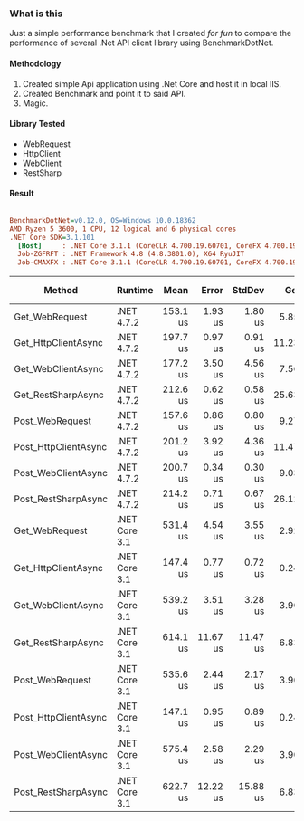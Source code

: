 ### What is this
Just a simple performance benchmark that I created <em>for fun</em> to compare the performance of several .Net API client library using BenchmarkDotNet.

#### Methodology
1. Created simple Api application using .Net Core and host it in local IIS.
2. Created Benchmark and point it to said API.
3. Magic.

#### Library Tested
- WebRequest
- HttpClient 
- WebClient
- RestSharp

#### Result
``` ini

BenchmarkDotNet=v0.12.0, OS=Windows 10.0.18362
AMD Ryzen 5 3600, 1 CPU, 12 logical and 6 physical cores
.NET Core SDK=3.1.101
  [Host]     : .NET Core 3.1.1 (CoreCLR 4.700.19.60701, CoreFX 4.700.19.60801), X64 RyuJIT
  Job-ZGFRFT : .NET Framework 4.8 (4.8.3801.0), X64 RyuJIT
  Job-CMAXFX : .NET Core 3.1.1 (CoreCLR 4.700.19.60701, CoreFX 4.700.19.60801), X64 RyuJIT


```
|               Method |       Runtime |     Mean |    Error |   StdDev |   Gen 0 | Gen 1 | Gen 2 | Allocated |
|--------------------- |-------------- |---------:|---------:|---------:|--------:|------:|------:|----------:|
|       Get_WebRequest |    .NET 4.7.2 | 153.1 us |  1.93 us |  1.80 us |  5.8594 |     - |     - |   9.58 KB |
|  Get_HttpClientAsync |    .NET 4.7.2 | 197.7 us |  0.97 us |  0.91 us | 11.2305 |     - |     - |  18.54 KB |
|   Get_WebClientAsync |    .NET 4.7.2 | 177.2 us |  3.50 us |  4.56 us |  7.5684 |     - |     - |  12.46 KB |
|   Get_RestSharpAsync |    .NET 4.7.2 | 212.6 us |  0.62 us |  0.58 us | 25.6348 |     - |     - |  42.02 KB |
|      Post_WebRequest |    .NET 4.7.2 | 157.6 us |  0.86 us |  0.80 us |  9.2773 |     - |     - |   15.3 KB |
| Post_HttpClientAsync |    .NET 4.7.2 | 201.2 us |  3.92 us |  4.36 us | 11.4746 |     - |     - |  18.83 KB |
|  Post_WebClientAsync |    .NET 4.7.2 | 200.7 us |  0.34 us |  0.30 us |  9.0332 |     - |     - |  14.86 KB |
|  Post_RestSharpAsync |    .NET 4.7.2 | 214.2 us |  0.71 us |  0.67 us | 26.1230 |     - |     - |  42.49 KB |
|       Get_WebRequest | .NET Core 3.1 | 531.4 us |  4.54 us |  3.55 us |  2.9297 |     - |     - |  26.95 KB |
|  Get_HttpClientAsync | .NET Core 3.1 | 147.4 us |  0.77 us |  0.72 us |  0.2441 |     - |     - |   3.75 KB |
|   Get_WebClientAsync | .NET Core 3.1 | 539.2 us |  3.51 us |  3.28 us |  3.9063 |     - |     - |  27.83 KB |
|   Get_RestSharpAsync | .NET Core 3.1 | 614.1 us | 11.67 us | 11.47 us |  6.8359 |     - |     - |  57.68 KB |
|      Post_WebRequest | .NET Core 3.1 | 535.6 us |  2.44 us |  2.17 us |  3.9063 |     - |     - |  32.46 KB |
| Post_HttpClientAsync | .NET Core 3.1 | 147.1 us |  0.95 us |  0.89 us |  0.2441 |     - |     - |   3.75 KB |
|  Post_WebClientAsync | .NET Core 3.1 | 575.4 us |  2.58 us |  2.29 us |  3.9063 |     - |     - |  31.41 KB |
|  Post_RestSharpAsync | .NET Core 3.1 | 622.7 us | 12.22 us | 15.88 us |  6.8359 |     - |     - |  58.63 KB |